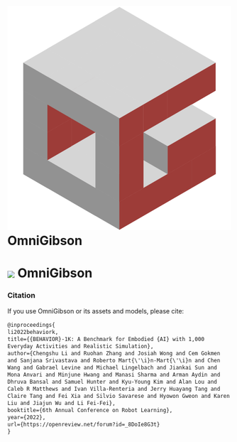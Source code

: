 # ![omnigibson_logo](./docs/assets/OmniGibson_logo.png) OmniGibson

# <h1><img align="center" height="30" src="https://github.com/StanfordVL/OmniGibson/blob/main/docs/assets/OmniGibson_logo.png"> OmniGibson</h1>

### Citation
If you use OmniGibson or its assets and models, please cite:

```
@inproceedings{
li2022behaviork,
title={{BEHAVIOR}-1K: A Benchmark for Embodied {AI} with 1,000 Everyday Activities and Realistic Simulation},
author={Chengshu Li and Ruohan Zhang and Josiah Wong and Cem Gokmen and Sanjana Srivastava and Roberto Mart{\'\i}n-Mart{\'\i}n and Chen Wang and Gabrael Levine and Michael Lingelbach and Jiankai Sun and Mona Anvari and Minjune Hwang and Manasi Sharma and Arman Aydin and Dhruva Bansal and Samuel Hunter and Kyu-Young Kim and Alan Lou and Caleb R Matthews and Ivan Villa-Renteria and Jerry Huayang Tang and Claire Tang and Fei Xia and Silvio Savarese and Hyowon Gweon and Karen Liu and Jiajun Wu and Li Fei-Fei},
booktitle={6th Annual Conference on Robot Learning},
year={2022},
url={https://openreview.net/forum?id=_8DoIe8G3t}
}
```
